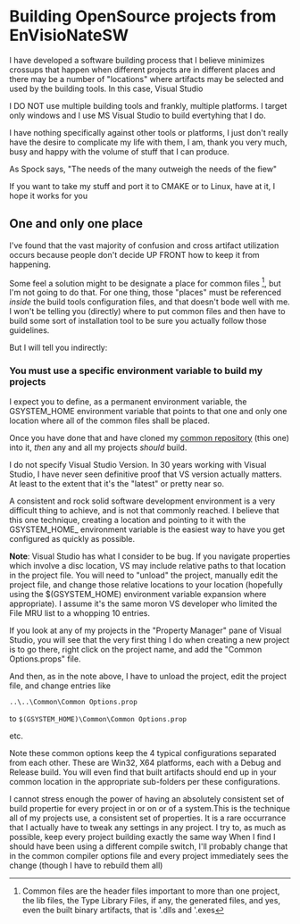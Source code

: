 # Building OpenSource projects from EnVisioNateSW

I have developed a software building process that I believe minimizes crossups that happen
when different projects are in different places and there may be a number of "locations" 
where artifacts may be selected and used by the building tools. In this case, Visual Studio

I DO NOT use multiple building tools and frankly, multiple platforms. I target only windows
and I use MS Visual Studio to build evertyhing that I do.

I have nothing specifically against other tools or platforms, I just don't really have the desire
to complicate my life with them, I am, thank you very much, busy and happy with the volume of stuff
that I can produce.

As Spock says, "The needs of the many outweigh the needs of the fiew"

If you want to take my stuff and port it to CMAKE or to Linux, have at it, I hope it works for you

## One and only one place

I've found that the vast majority of confusion and cross artifact utilization occurs because
people don't decide UP FRONT how to keep it from happening.

Some feel a solution might to be designate a place for common files [^1], but I'm not going to 
do that. For one thing, those "places" must be referenced *inside* the build tools configuration
files, and that doesn't bode well with me. I won't be telling you (directly) where to put common 
files and then have to build some sort of installation tool to be sure you actually follow 
those guidelines.

But I will tell you indirectly:

### You must use a specific environment variable to build my projects

I expect you to define, as a permanent environment variable, the GSYSTEM_HOME environment variable that points to that one
and only one location where all of the common files shall be placed.

Once you have done that and have cloned my [common repository](https://github.com/ntclark/common) (this one) into it, 
*then* any and all my projects *should* build.

I do not specify Visual Studio Version. In 30 years working with Visual Studio, I have never seen definitive proof that VS version
actually matters. At least to the extent that it's the "latest" or pretty near so. 

A consistent and rock solid software development environment is a very difficult thing to achieve, and is not that commonly 
reached. I believe that this one technique, creating a location and pointing to it with the GSYSTEM_HOME_ environment variable
is the easiest way to have you get configured as quickly as possible.

**Note**: Visual Studio has what I consider to be  bug. If you navigate properties which involve a disc location, VS
may include relative paths to that location in the project file. You will need to "unload" the project, manually edit
the project file, and change those relative locations to your location (hopefully using the $(GSYSTEM_HOME) environment variable
expansion where appropriate). I assume it's the same moron VS developer who limited the File MRU list to a whopping 10 entries.

If you look at any of my projects in the "Property Manager" pane of Visual Studio, you will see that the very first thing I do
when creating a new project is to go there, right click on the project name, and add the "Common Options.props" file.

And then, as in the note above, I have to unload the project, edit the project file, and change entries like

`..\..\Common\Common Options.prop`

to 
`$(GSYSTEM_HOME)\Common\Common Options.prop`

etc.

Note these common options keep the 4 typical configurations separated from each other. These are Win32, X64 platforms, each with a
Debug and Release build. You will even find that built artifacts should end up in your common location in the appropriate 
sub-folders per these configurations.

I cannot stress enough the power of having an absolutely consistent set of build propertie for every project in or on or of
a system.This is the technique all of my projects use, a consistent set of properties. It is a rare occurrance that I actually
have to tweak any settings in any project. I try to, as much as possible, keep every project building exactly the same way
When I find I should have been using a different compile switch, I'll probably change that in the common compiler options 
file and every project immediately sees the change (though I have to rebuild them all)


[^1]: Common files are the header files important to more than one project, the lib files, the Type Library Files, if any, 
the generated files, and yes, even the built binary artifacts, that is '.dlls and '.exes

